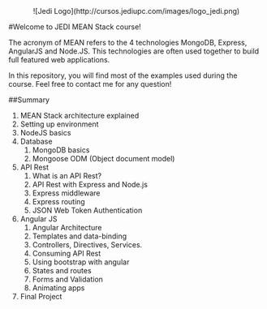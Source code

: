 <center>![Jedi Logo](http://cursos.jediupc.com/images/logo_jedi.png)</center>

#Welcome to JEDI MEAN Stack course!

The acronym of MEAN refers to the 4 technologies MongoDB, Express, AngularJS and Node.JS. This technologies are often
used together to build full featured web applications.

In this repository, you will find most of the examples used during the course. Feel free to contact me for any question!

##Summary
1. MEAN Stack architecture explained
2. Setting up environment
3. NodeJS basics
4. Database
    1. MongoDB basics
    2. Mongoose ODM (Object document model)
5. API Rest
	1. What is an API Rest?
	2. API Rest with Express and Node.js
    3. Express middleware
	4. Express routing
	5. JSON Web Token Authentication
6.  Angular JS
	1. Angular Architecture
	2. Templates and data-binding
	3. Controllers, Directives, Services.
	4. Consuming API Rest
	5. Using bootstrap with angular
	6. States and routes
	7. Forms and Validation
	8. Animating apps
7. Final Project